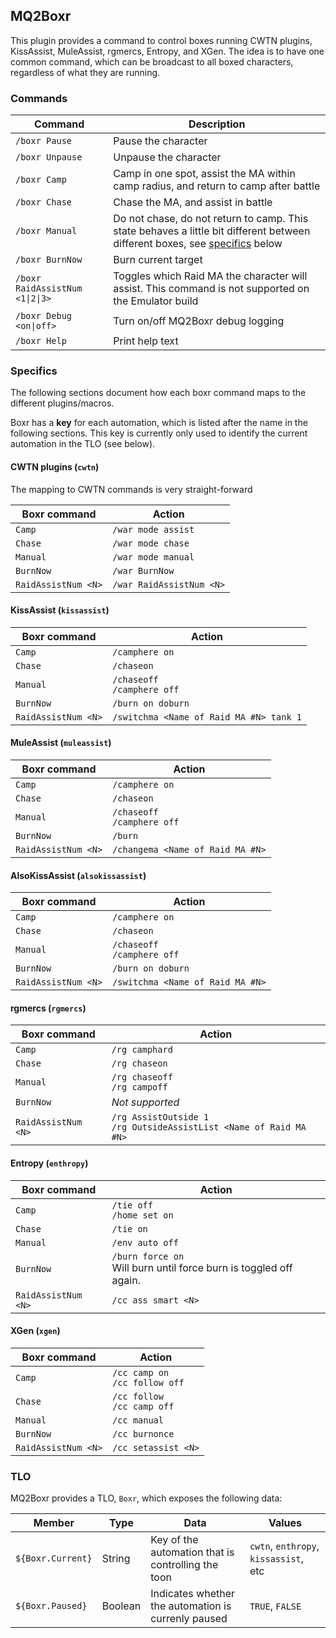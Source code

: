 ## MQ2Boxr

This plugin provides a command to control boxes running CWTN plugins,
KissAssist, MuleAssist, rgmercs, Entropy, and XGen. The idea is to have one common command,
which can be broadcast to all boxed characters, regardless of what they are 
running.

### Commands

| Command                         | Description
|---------------------------------|-------------
| `/boxr Pause`                   | Pause the character
| `/boxr Unpause`                 | Unpause the character
| `/boxr Camp`                    | Camp in one spot, assist the MA within camp radius, and return to camp after battle
| `/boxr Chase`                   | Chase the MA, and assist in battle
| `/boxr Manual`                  | Do not chase, do not return to camp. This state behaves a little bit different between different boxes, see [specifics](#specifics) below
| `/boxr BurnNow`                 | Burn current target
| `/boxr RaidAssistNum <1\|2\|3>` | Toggles which Raid MA the character will assist. This command is not supported on the Emulator build
| `/boxr Debug <on\|off>`         | Turn on/off MQ2Boxr debug logging
| `/boxr Help`                    | Print help text

### Specifics

The following sections document how each boxr command maps to the different
plugins/macros.

Boxr has a **key** for each automation, which is listed after the name in the following
sections. This key is currently only used to identify the current automation in the
TLO (see below).

#### CWTN plugins (`cwtn`)

The mapping to CWTN commands is very straight-forward

| Boxr command         | Action
|----------------------|-------------
| `Camp`               | `/war mode assist`
| `Chase`              | `/war mode chase`
| `Manual`             | `/war mode manual`
| `BurnNow`            | `/war BurnNow`
| `RaidAssistNum <N>`  | `/war RaidAssistNum <N>`

#### KissAssist (`kissassist`)

| Boxr command         | Action
|----------------------|-------------
| `Camp`               | `/camphere on`
| `Chase`              | `/chaseon`
| `Manual`             | `/chaseoff` <br/> `/camphere off`
| `BurnNow`            | `/burn on doburn`
| `RaidAssistNum <N>`  | `/switchma <Name of Raid MA #N> tank 1`

#### MuleAssist (`muleassist`)

| Boxr command         | Action
|----------------------|-------------
| `Camp`               | `/camphere on`
| `Chase`              | `/chaseon`
| `Manual`             | `/chaseoff` <br/> `/camphere off`
| `BurnNow`            | `/burn`
| `RaidAssistNum <N>`  | `/changema <Name of Raid MA #N>`

#### AlsoKissAssist (`alsokissassist`)

| Boxr command         | Action
|----------------------|-------------
| `Camp`               | `/camphere on`
| `Chase`              | `/chaseon`
| `Manual`             | `/chaseoff` <br/> `/camphere off`
| `BurnNow`            | `/burn on doburn`
| `RaidAssistNum <N>`  | `/switchma <Name of Raid MA #N>`

#### rgmercs (`rgmercs`)

| Boxr command         | Action
|----------------------|-------------
| `Camp`               | `/rg camphard`
| `Chase`              | `/rg chaseon`
| `Manual`             | `/rg chaseoff`<br/>`/rg campoff`
| `BurnNow`            | *Not supported*
| `RaidAssistNum <N>`  | `/rg AssistOutside 1`<br />`/rg OutsideAssistList <Name of Raid MA #N>`

#### Entropy (`enthropy`)

| Boxr command         | Action
|----------------------|-------------
| `Camp`               | `/tie off` <br/>`/home set on`
| `Chase`              | `/tie on`
| `Manual`             | `/env auto off`
| `BurnNow`            | `/burn force on`<br/>Will burn until force burn is toggled off again.
| `RaidAssistNum <N>`  | `/cc ass smart <N>`

#### XGen (`xgen`)

| Boxr command         | Action
|----------------------|-------------
| `Camp`               | `/cc camp on` <br/>`/cc follow off`
| `Chase`              | `/cc follow` <br/>`/cc camp off`
| `Manual`             | `/cc manual`
| `BurnNow`            | `/cc burnonce`
| `RaidAssistNum <N>`  | `/cc setassist <N>`

### TLO

MQ2Boxr provides a TLO, `Boxr`, which exposes the following data:

| Member               | Type    |Data                                                 | Values
|----------------------|---------|-----------------------------------------------------|--------------
| `${Boxr.Current}`    | String  | Key of the automation that is controlling the toon  | `cwtn`, `enthropy`, `kissassist`, etc
| `${Boxr.Paused}`     | Boolean | Indicates whether the automation is currenly paused | `TRUE`, `FALSE`
